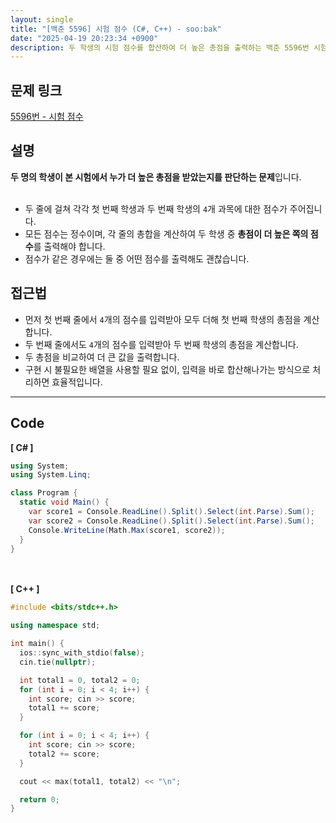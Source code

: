 ```yaml
---
layout: single
title: "[백준 5596] 시험 점수 (C#, C++) - soo:bak"
date: "2025-04-19 20:23:34 +0900"
description: 두 학생의 시험 점수를 합산하여 더 높은 총점을 출력하는 백준 5596번 시험 점수 문제의 C# 및 C++ 풀이 및 해설
---
```


## 문제 링크
[5596번 - 시험 점수](https://www.acmicpc.net/problem/5596)

## 설명
**두 명의 학생이 본 시험에서 누가 더 높은 총점을 받았는지를 판단하는 문제**입니다.<br>
<br>

- 두 줄에 걸쳐 각각 첫 번째 학생과 두 번째 학생의 `4`개 과목에 대한 점수가 주어집니다.<br>
- 모든 점수는 정수이며, 각 줄의 총합을 계산하여 두 학생 중 **총점이 더 높은 쪽의 점수**를 출력해야 합니다.<br>
- 점수가 같은 경우에는 둘 중 어떤 점수를 출력해도 괜찮습니다.<br>

## 접근법
- 먼저 첫 번째 줄에서 `4`개의 점수를 입력받아 모두 더해 첫 번째 학생의 총점을 계산합니다.<br>
- 두 번째 줄에서도 `4`개의 점수를 입력받아 두 번째 학생의 총점을 계산합니다.<br>
- 두 총점을 비교하여 더 큰 값을 출력합니다.<br>
- 구현 시 불필요한 배열을 사용할 필요 없이, 입력을 바로 합산해나가는 방식으로 처리하면 효율적입니다.<br>

---

## Code
<b>[ C# ] </b>
<br>

```csharp
using System;
using System.Linq;

class Program {
  static void Main() {
    var score1 = Console.ReadLine().Split().Select(int.Parse).Sum();
    var score2 = Console.ReadLine().Split().Select(int.Parse).Sum();
    Console.WriteLine(Math.Max(score1, score2));
  }
}
```

<br><br>
<b>[ C++ ] </b>
<br>

```cpp
#include <bits/stdc++.h>

using namespace std;

int main() {
  ios::sync_with_stdio(false);
  cin.tie(nullptr);

  int total1 = 0, total2 = 0;
  for (int i = 0; i < 4; i++) {
    int score; cin >> score;
    total1 += score;
  }

  for (int i = 0; i < 4; i++) {
    int score; cin >> score;
    total2 += score;
  }

  cout << max(total1, total2) << "\n";

  return 0;
}
```
